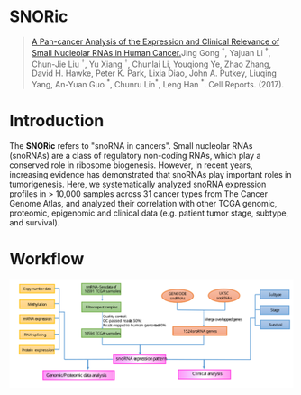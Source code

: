 # SNORic

> [A Pan-cancer Analysis of the Expression and Clinical Relevance of Small Nucleolar RNAs in Human Cancer.](http://www.cell.com/cell-reports/fulltext/S2211-1247\(17\)31533-4)Jing Gong <sup>†</sup>, Yajuan Li <sup>†</sup>, Chun-Jie Liu <sup>†</sup>, Yu Xiang <sup>†</sup>, Chunlai Li, Youqiong Ye, Zhao Zhang, David H. Hawke, Peter K. Park, Lixia Diao, John A. Putkey, Liuqing Yang, An-Yuan Guo <sup>\*</sup>, Chunru Lin<sup>\*</sup>, Leng Han <sup>\*</sup>. Cell Reports. (2017).

# Introduction

The **SNORic** refers to "snoRNA in cancers". Small nucleolar RNAs (snoRNAs) are a class of regulatory non-coding RNAs, which play a conserved role in ribosome biogenesis. However, in recent years, increasing evidence has demonstrated that snoRNAs play important roles in tumorigenesis. Here, we systematically analyzed snoRNA expression profiles in > 10,000 samples across 31 cancer types from The Cancer Genome Atlas, and analyzed their correlation with other TCGA genomic, proteomic, epigenomic and clinical data (e.g. patient tumor stage, subtype, and survival).

# Workflow
![Workflow](static/image/work_flow.svg)
